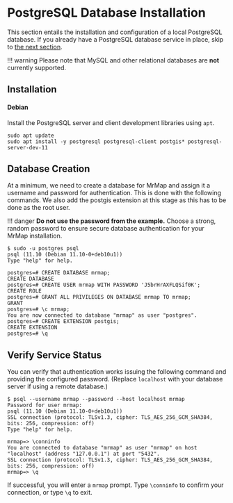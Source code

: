 # PostgreSQL Database Installation

This section entails the installation and configuration of a local PostgreSQL database. If you already have a PostgreSQL database service in place, skip to [the next section](2-redis.md).

!!! warning
    Please note that MySQL and other relational databases are **not** currently supported.

## Installation

#### Debian

Install the PostgreSQL server and client development libraries using `apt`.

```no-highlight
sudo apt update
sudo apt install -y postgresql postgresql-client postgis* postgresql-server-dev-11
```

## Database Creation

At a minimum, we need to create a database for MrMap and assign it a username and password for authentication. This is done with the following commands.
We also add the postgis extension at this stage as this has to be done as the root user.

!!! danger
    **Do not use the password from the example.** Choose a strong, random password to ensure secure database authentication for your MrMap installation.

```no-highlight
$ sudo -u postgres psql
psql (11.10 (Debian 11.10-0+deb10u1))
Type "help" for help.

postgres=# CREATE DATABASE mrmap;
CREATE DATABASE
postgres=# CREATE USER mrmap WITH PASSWORD 'J5brHrAXFLQSif0K';
CREATE ROLE
postgres=# GRANT ALL PRIVILEGES ON DATABASE mrmap TO mrmap;
GRANT
postgres=# \c mrmap;
You are now connected to database "mrmap" as user "postgres".
postgres=# CREATE EXTENSION postgis;
CREATE EXTENSION
postgres=# \q
```

## Verify Service Status

You can verify that authentication works issuing the following command and providing the configured password. (Replace `localhost` with your database server if using a remote database.)

```no-highlight
$ psql --username mrmap --password --host localhost mrmap
Password for user mrmap:
psql (11.10 (Debian 11.10-0+deb10u1))
SSL connection (protocol: TLSv1.3, cipher: TLS_AES_256_GCM_SHA384, bits: 256, compression: off)
Type "help" for help.

mrmap=> \conninfo
You are connected to database "mrmap" as user "mrmap" on host "localhost" (address "127.0.0.1") at port "5432".
SSL connection (protocol: TLSv1.3, cipher: TLS_AES_256_GCM_SHA384, bits: 256, compression: off)
mrmap=> \q
```

If successful, you will enter a `mrmap` prompt. Type `\conninfo` to confirm your connection, or type `\q` to exit.
